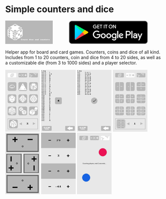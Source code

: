 <h1>Simple counters and dice</h1>
<p align="center">
  <a href="https://play.google.com/store/apps/developer?id=DemigrantSoft">
    <img src="./docs/header.png" alt="Simple counters and dice" width="30%" align="left">
  </a>
  <a href="https://play.google.com/store/apps/details?id=com.demigrantsoft.counters">
    <img src="./docs/playstore-logo.png" width="50%" alt="Play Store">
  </a>
  <p>Helper app for board and card games. Counters, coins and dice of all kind. Includes from 1 to 20 counters, coin and dice from 4 to 20 sides, as well as a customizable die (from 3 to 1000 sides) and a player selector.</p>
</p>
<div>
  <img src="./docs/1.png" width="110px">
  <img src="./docs/2.png" width="110px">
  <img src="./docs/3.png" width="110px">
  <img src="./docs/4.png" width="110px">
  <img src="./docs/5.png" width="110px">
  <img src="./docs/6.png" width="110px">
  <img src="./docs/7.png" width="110px">
</div>
